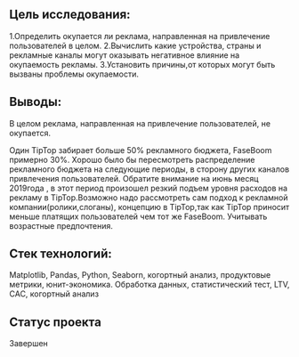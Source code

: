 ## Цель исследования:

1.Определить окупается ли реклама, направленная на привлечение пользователей в целом. 2.Вычислить какие устройства, страны и рекламные каналы могут оказывать негативное влияние на окупаемость рекламы. 3.Установить причины,от которых могут быть вызваны проблемы окупаемости.

## Выводы:
В целом реклама, направленная на привлечение пользователей, не окупается.

Один TipTop забирает больше 50% рекламного бюджета, FaseBoom примерно 30%. Хорошо было бы пересмотреть распределение рекламного бюджета на следующие периоды, в сторону других каналов привлечения пользователей. Обратите внимание на июнь месяц 2019года , в этот период произошел резкий подъем уровня расходов на рекламу в TipTop.Возможно надо рассмотреть сам подход к рекламной компании(ролики,слоганы), концепцию в TipTop,так как TipTop приносит меньше платящих пользователей чем тот же FaseBoom. Учитывать возрастные предпочтения.

## Стек технологий:
Matplotlib, Pandas, Python, Seaborn, когортный анализ, продуктовые метрики, юнит-экономика. Обработка данных, статистический тест, LTV, CAC, когортный анализ

## Статус проекта
Завершен
